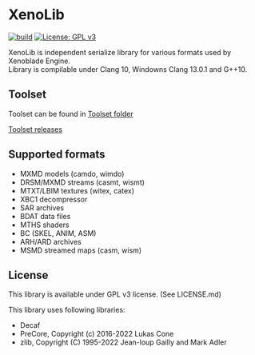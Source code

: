 # XenoLib

[![build](https://github.com/PredatorCZ/XenoLib/actions/workflows/cmake.yml/badge.svg)](https://github.com/PredatorCZ/XenoLib/actions/workflows/cmake.yml)
[![License: GPL v3](https://img.shields.io/badge/License-GPLv3-blue.svg)](https://www.gnu.org/licenses/gpl-3.0)

XenoLib is independent serialize library for various formats used by Xenoblade Engine.\
Library is compilable under Clang 10, Windowns Clang 13.0.1 and G++10.

## Toolset

Toolset can be found in [Toolset folder](https://github.com/PredatorCZ/XenoLib/tree/master/toolset)

[Toolset releases](https://github.com/PredatorCZ/XenoLib/releases)

## Supported formats

* MXMD models (camdo, wimdo)
* DRSM/MXMD streams (casmt, wismt)
* MTXT/LBIM textures (witex, catex)
* XBC1 decompressor
* SAR archives
* BDAT data files
* MTHS shaders
* BC (SKEL, ANIM, ASM)
* ARH/ARD archives
* MSMD streamed maps (casm, wism)

## License

This library is available under GPL v3 license. (See LICENSE.md)

This library uses following libraries:

* Decaf
* PreCore, Copyright (c) 2016-2022 Lukas Cone
* zlib, Copyright (C) 1995-2022 Jean-loup Gailly and Mark Adler
